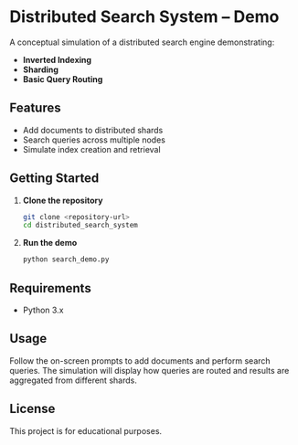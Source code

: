 # Distributed Search System – Demo

A conceptual simulation of a distributed search engine demonstrating:
- **Inverted Indexing**
- **Sharding**
- **Basic Query Routing**

## Features
- Add documents to distributed shards
- Search queries across multiple nodes
- Simulate index creation and retrieval

## Getting Started

1. **Clone the repository**  
    ```bash
    git clone <repository-url>
    cd distributed_search_system
    ```

2. **Run the demo**  
    ```bash
    python search_demo.py
    ```

## Requirements

- Python 3.x

## Usage

Follow the on-screen prompts to add documents and perform search queries. The simulation will display how queries are routed and results are aggregated from different shards.

## License

This project is for educational purposes.
